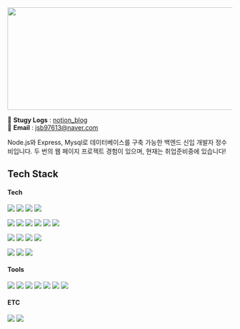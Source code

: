 
<img src="https://user-images.githubusercontent.com/86769182/151322798-a023c0e5-585f-42c2-a176-980ae36b04b0.jpeg" width="1000" height="230" />

📝 **Stugy Logs** : [notion_blog](https://www.notion.so/subilog/Programming-Study-Records-f67b9bd439a542239de151737cde29dd)  
📨 **Email** : jsb97613@naver.com

Node.js와 Express, Mysql로 데이터베이스를 구축 가능한 백엔드 신입 개발자 정수비입니다.
두 번의 웹 페이지 프로젝트 경험이 있으며, 현재는 취업준비중에 있습니다!

## Tech Stack

#### Tech
![](https://img.shields.io/badge/JavaScript-F7DF1E?style=flat-square&logo=javascript&logoColor=black)
![](https://img.shields.io/badge/TypeScript-1572B6?style=flat-square&logo=typescript&logoColor=white)
![](https://img.shields.io/badge/HTML-E34F26?style=flat-square&logo=html5&logoColor=white)
![](https://img.shields.io/badge/CSS-1572B6?style=flat-square&logo=css3&logoColor=white)

![](https://img.shields.io/badge/Node.js-43853D?style=flat-square&logo=node.js&logoColor=white)
![](https://img.shields.io/badge/MySQL-00000F?style=flat-square&logo=mysql&logoColor=white)
![](https://img.shields.io/badge/Sequelize-52B0E7?style=flat-square&logo=sequelize&logoColor=white)
![](https://img.shields.io/badge/Express.js-404D59?style=flat-square&logo=express&logoColor=white)
![](https://img.shields.io/badge/Auth0-EB5424?style=flat-square&logo=auth0&logoColor=white)
![](https://img.shields.io/badge/JSON_Web_Tokens-000000?style=flat-square&logo=jsonwebtokens&logoColor=white)

![](https://img.shields.io/badge/React-20232A?style=flat-square&logo=react&logoColor=61DAFB)
![](https://img.shields.io/badge/React_Hooks-20232A?style=flat-square&logo=react&logoColor=61DAFB)
![](https://img.shields.io/badge/React_Axios-20232A?style=flat-square&logo=react&logoColor=61DAFB)
![](https://img.shields.io/badge/React_Router-CA4245?style=flat-square&logo=react-router&logoColor=white)

![](https://img.shields.io/badge/EC2-232F3E?style=flat-square&logo=amazon-aws&logoColor=white)
![](https://img.shields.io/badge/RDS-232F3E?style=flat-square&logo=amazon-aws&logoColor=white)
![](https://img.shields.io/badge/S3-232F3E?style=flat-square&logo=amazon-aws&logoColor=white)

#### Tools
![](https://img.shields.io/badge/Git-F05032?style=flat-square&logo=git&logoColor=white)
![](https://img.shields.io/badge/GitHub-100000?style=flat-square&logo=github&logoColor=white)
![](https://img.shields.io/badge/GitBook-0078D6?style=flat-square&logo=gitbook&logoColor=white)
![](https://img.shields.io/badge/Postman-FF6C37?style=flat-square&logo=postman&logoColor=white)
![](https://img.shields.io/badge/DBeaver-404D59?style=flat-square&logo=dbeaver&logoColor=white)
![](https://img.shields.io/badge/Notion-000000?style=flat-square&logo=notion&logoColor=white)
![](https://img.shields.io/badge/VScode-007ACC?style=flat-square&logo=visualstudiocode&logoColor=white)

#### ETC

![](https://img.shields.io/badge/npm-CB3837?style=flat-square&logo=npm&logoColor=white)
![](https://img.shields.io/badge/nodemon-76D04B?style=flat-square&logo=nodemon&logoColor=white)


